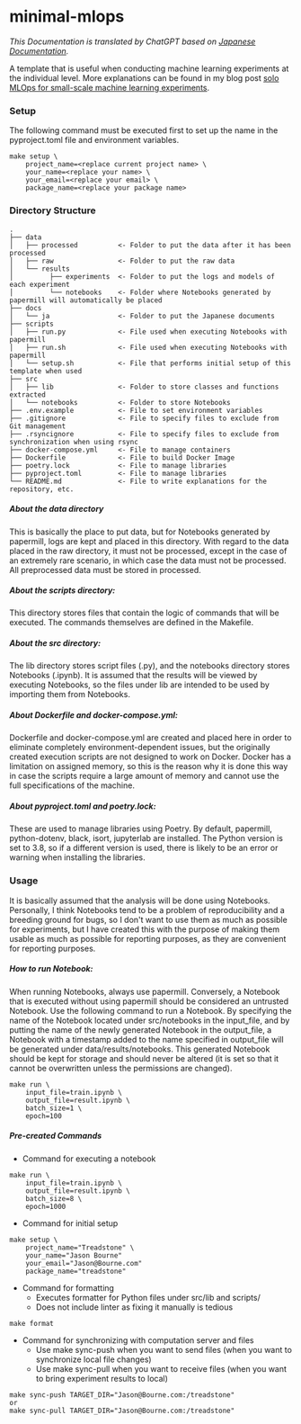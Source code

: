 # minimal-mlops
*This Documentation is translated by ChatGPT based on [Japanese Documentation](https://github.com/k0tk267/minimal-mlops/blob/main/docs/ja/README.md).*

A template that is useful when conducting machine learning experiments at the individual level.
More explanations can be found in my blog post [solo MLOps for small-scale machine learning experiments](https://k0tk267.github.io/posts/minimal-mlops).

### Setup
The following command must be executed first to set up the name in the pyproject.toml file and environment variables.
```
make setup \
    project_name=<replace current project name> \
    your_name=<replace your name> \
    your_email=<replace your email> \
    package_name=<replace your package name>
```

### Directory Structure
```
.
├── data
│   ├── processed          <- Folder to put the data after it has been processed
│   ├── raw                <- Folder to put the raw data
│   └── results
│         ├── experiments  <- Folder to put the logs and models of each experiment
│         └── notebooks    <- Folder where Notebooks generated by papermill will automatically be placed
├── docs
│   └── ja                 <- Folder to put the Japanese documents
├── scripts
│   ├── run.py             <- File used when executing Notebooks with papermill
│   ├── run.sh             <- File used when executing Notebooks with papermill
│   └── setup.sh           <- File that performs initial setup of this template when used
├── src
│   ├── lib                <- Folder to store classes and functions extracted
│   └── notebooks          <- Folder to store Notebooks
├── .env.example           <- File to set environment variables
├── .gitignore             <- File to specify files to exclude from Git management
├── .rsyncignore           <- File to specify files to exclude from synchronization when using rsync
├── docker-compose.yml     <- File to manage containers
├── Dockerfile             <- File to build Docker Image
├── poetry.lock            <- File to manage libraries
├── pyproject.toml         <- File to manage libraries
└── README.md              <- File to write explanations for the repository, etc.
```

##### About the data directory
This is basically the place to put data, but for Notebooks generated by papermill, logs are kept and placed in this directory. With regard to the data placed in the raw directory, it must not be processed, except in the case of an extremely rare scenario, in which case the data must not be processed. All preprocessed data must be stored in processed.

##### About the scripts directory:
This directory stores files that contain the logic of commands that will be executed. The commands themselves are defined in the Makefile.

##### About the src directory:
The lib directory stores script files (.py), and the notebooks directory stores Notebooks (.ipynb). It is assumed that the results will be viewed by executing Notebooks, so the files under lib are intended to be used by importing them from Notebooks.

##### About Dockerfile and docker-compose.yml:
Dockerfile and docker-compose.yml are created and placed here in order to eliminate completely environment-dependent issues, but the originally created execution scripts are not designed to work on Docker. Docker has a limitation on assigned memory, so this is the reason why it is done this way in case the scripts require a large amount of memory and cannot use the full specifications of the machine.

##### About pyproject.toml and poetry.lock:
These are used to manage libraries using Poetry. By default, papermill, python-dotenv, black, isort, jupyterlab are installed. The Python version is set to 3.8, so if a different version is used, there is likely to be an error or warning when installing the libraries.

### Usage
It is basically assumed that the analysis will be done using Notebooks. Personally, I think Notebooks tend to be a problem of reproducibility and a breeding ground for bugs, so I don't want to use them as much as possible for experiments, but I have created this with the purpose of making them usable as much as possible for reporting purposes, as they are convenient for reporting purposes.

##### How to run Notebook:
When running Notebooks, always use papermill. Conversely, a Notebook that is executed without using papermill should be considered an untrusted Notebook.
Use the following command to run a Notebook.
By specifying the name of the Notebook located under src/notebooks in the input_file, and by putting the name of the newly generated Notebook in the output_file, a Notebook with a timestamp added to the name specified in output_file will be generated under data/results/notebooks. This generated Notebook should be kept for storage and should never be altered (it is set so that it cannot be overwritten unless the permissions are changed).
```
make run \
    input_file=train.ipynb \
    output_file=result.ipynb \
    batch_size=1 \
    epoch=100
```

##### Pre-created Commands
- Command for executing a notebook
```
make run \
    input_file=train.ipynb \
    output_file=result.ipynb \
    batch_size=8 \
    epoch=1000
```
- Command for initial setup
```
make setup \
    project_name="Treadstone" \
    your_name="Jason Bourne"
    your_email="Jason@Bourne.com"
    package_name="treadstone"
```
- Command for formatting
  - Executes formatter for Python files under src/lib and scripts/
  - Does not include linter as fixing it manually is tedious
```
make format
```
- Command for synchronizing with computation server and files
  - Use make sync-push when you want to send files (when you want to synchronize local file changes)
  - Use make sync-pull when you want to receive files (when you want to bring experiment results to local)
```
make sync-push TARGET_DIR="Jason@Bourne.com:/treadstone"
or
make sync-pull TARGET_DIR="Jason@Bourne.com:/treadstone"
```
